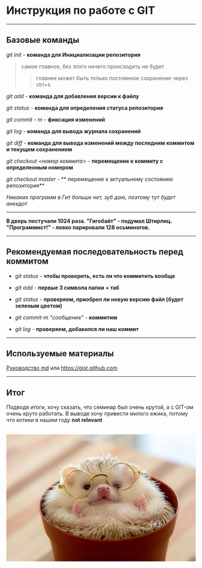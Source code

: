 # Инструкция по работе с GIT
---
## Базовые команды 

*git init* - **команда для Инициализации репозитория**
>самое главное, без этого ничего происходить не будет
>>главнее может быть только постоянное сохранение через ctrl+s

*git add* - **команда для добавления версии к файлу**

*git status* - **команда для определения статуса репозитория**

*git commit - m <message>* - **фиксация изменений**

*git log* - **команда для вывода журнала сохранений**

*git diff* - **команда для вывода изменений между последним коммитом и текущем сохранением**

*git checkout <номер коммита>* - **перемещение к коммиту с определенным номером**

*git checkout master* - ** перемещение к актуальному состоянию репозитория**

*Никаких программ в Гит больше нет, зуб даю, поэтому тут будет анекдот*

---

**В дверь постучали 1024 раза. "Гигобайт" - подумал Штирлиц. "Программист!" - ловко парировали 128 осьминогов.**

---
## Рекомендуемая последовательность перед коммитом

* *git status* - **чтобы проверить, есть ли что коммитить вообще**

* *git add* - **первые 3 символа папки + таб**

* *git status* - **проверяем, приобрел ли новую версию файл (будет зеленым цветом)**

* *git commit-m "cообщение"* - **коммитим**

* *git log* - **проверяем, добавился ли наш коммит**

---

## Используемые материалы
 [Руководство md](https://gist.github.com/Jekins/2bf2d0638163f1294637#Headers)
 или <https://gist.github.com>

---
 ## Итог
 Подводя итоги, хочу сказать, что семинар был очень крутой, а с GIT-ом очень круто работать. 
 В выводе хочу привести милого ежика, потому что котики в нашем году **not relevant**

![Альтернативный текст](12341.jpg)
---
